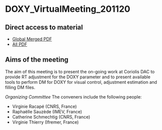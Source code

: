 # DOXY_VirtualMeeting_201120
## Direct access to material

- [Global Merged PDF](https://github.com/catsch/DOXY_VirtualMeeting_201120/DOXY_meeting_201120.pdf)
- [All PDF](https://github.com/catsch/DOXY_VirtualMeeting_201120/PDF/)


## Aims of the meeting 
The aim of this meeting is to present the on-going work at Coriolis DAC to provide RT adjustment for the DOXY parameter and to present available tools to perform DM for DOXY for visual control, adjustment estimation and filling DM files.  

*Organizing Committee*
The conveners include the following people:

- Virginie Racapé (CNRS, France)  
- Raphaëlle Sauzède (IMEV, France)
- Catherine Schmechtig (CNRS, France)
- Virginie Thierry (Ifremer, France)
